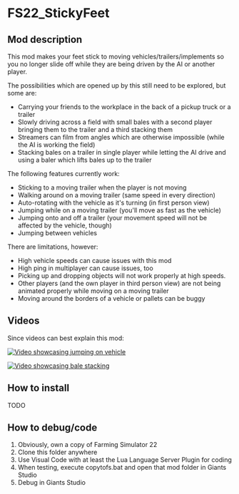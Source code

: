 # FS22_StickyFeet

## Mod description

This mod makes your feet stick to moving vehicles/trailers/implements so you no longer slide off while they are being driven by the AI or another player.

The possibilities which are opened up by this still need to be explored, but some are:
- Carrying your friends to the workplace in the back of a pickup truck or a trailer
- Slowly driving across a field with small bales with a second player bringing them to the trailer and a third stacking them
- Streamers can film from angles which are otherwise impossible (while the AI is working the field)
- Stacking bales on a trailer in single player while letting the AI drive and using a baler which lifts bales up to the trailer

The following features currently work:
- Sticking to a moving trailer when the player is not moving
- Walking around on a moving trailer (same speed in every direction)
- Auto-rotating with the vehicle as it's turning (in first person view)
- Jumping while on a moving trailer (you'll move as fast as the vehicle)
- Jumping onto and off a trailer (your movement speed will not be affected by the vehicle, though)
- Jumping between vehicles

There are limitations, however:
- High vehicle speeds can cause issues with this mod
- High ping in multiplayer can cause issues, too
- Picking up and dropping objects will not work properly at high speeds.
- Other players (and the own player in third person view) are not being animated properly while moving on a moving trailer
- Moving around the borders of a vehicle or pallets can be buggy

## Videos

Since videos can best explain this mod:

[![Video showcasing jumping on vehicle](screenshots/Thumb1.png)](https://youtu.be/PySSWl_zaMY)

[![Video showcasing bale stacking](screenshots/Thumb2.png)](https://www.youtube.com/watch?v=JfD-vVAJN4w)

## How to install

TODO

## How to debug/code

1. Obviously, own a copy of Farming Simulator 22
1. Clone this folder anywhere
1. Use Visual Code with at least the Lua Language Server Plugin for coding
1. When testing, execute copytofs.bat and open that mod folder in Giants Studio
1. Debug in Giants Studio
